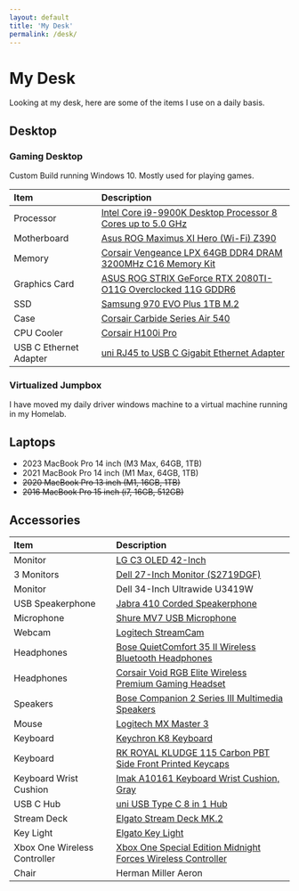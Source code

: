 ```yaml
---
layout: default
title: 'My Desk'
permalink: /desk/
---
```


# My Desk

Looking at my desk, here are some of the items I use on a daily basis.

## Desktop

### Gaming Desktop

Custom Build running Windows 10.  Mostly used for playing games.

| Item                        | Description                  |
| :-------------------------- | :--------------------------- |
| Processor | [Intel Core i9-9900K Desktop Processor 8 Cores up to 5.0 GHz](https://amzn.to/2WNyeL9) |
| Motherboard | [Asus ROG Maximus XI Hero (Wi-Fi) Z390](https://amzn.to/34POa3J)
| Memory | [Corsair Vengeance LPX 64GB DDR4 DRAM 3200MHz C16 Memory Kit](https://amzn.to/3pn5Ew4)
| Graphics Card | [ASUS ROG STRIX GeForce RTX 2080TI-O11G Overclocked 11G GDDR6](https://amzn.to/3aPn7cC) |
| SSD | [Samsung 970 EVO Plus 1TB M.2](https://amzn.to/2MciVcN) |
| Case | [Corsair Carbide Series Air 540](https://amzn.to/3aKubHo) |
| CPU Cooler | [Corsair H100i Pro](https://amzn.to/34NNw73) |
| USB C Ethernet Adapter | [uni RJ45 to USB C Gigabit Ethernet Adapter](https://amzn.to/38WhLJU)

### Virtualized Jumpbox

I have moved my daily driver windows machine to a virtual machine running in my Homelab.

## Laptops

- 2023 MacBook Pro 14 inch (M3 Max, 64GB, 1TB)
- 2021 MacBook Pro 14 inch (M1 Max, 64GB, 1TB)
- ~~2020 MacBook Pro 13 inch (M1, 16GB, 1TB)~~
- ~~2016 MacBook Pro 15 inch (i7, 16GB, 512GB)~~

## Accessories

| Item | Description |
| :--- |:----------- |
| Monitor | [LG C3 OLED 42-Inch](https://www.amazon.com/LG-42-Inch-Processor-AI-Powered-OLED42C3PUA/dp/B0BVXK9N6X) |
| 3 Monitors | [Dell 27-Inch Monitor (S2719DGF)](https://amzn.to/3aTSfYm) |
| Monitor | Dell 34-Inch Ultrawide U3419W |
| USB Speakerphone | [Jabra 410 Corded Speakerphone](https://amzn.to/3hkUYLM) |
| Microphone | [Shure MV7 USB Microphone](https://www.amazon.com/Shure-Microphone-Podcasting-Voice-Isolating-Technology/dp/B08G7RG9ML/) |
| Webcam | [Logitech StreamCam](https://www.amazon.com/Logitech-Streamcam-Streaming-YouTube-Graphite/dp/B07TZT4Q89/) |
| Headphones | [Bose QuietComfort 35 II Wireless Bluetooth Headphones](https://amzn.to/37UJ9ZP) |
| Headphones | [Corsair Void RGB Elite Wireless Premium Gaming Headset](https://amzn.to/3aYRJbZ) |
| Speakers | [Bose Companion 2 Series III Multimedia Speakers](https://amzn.to/38C77rP) |
| Mouse | [Logitech MX Master 3](https://www.amazon.com/Logitech-Master-Advanced-Wireless-Mouse/dp/B07S395RWD) |
| Keyboard | [Keychron K8 Keyboard](https://www.amazon.com/Keychron-Mechanical-Keyboard-Tenkeyless-Bluetooth/dp/B08B5WHYTT) |
| Keyboard | [RK ROYAL KLUDGE 115 Carbon PBT Side Front Printed Keycaps](https://www.amazon.com/gp/product/B08397XX5G) |
| Keyboard Wrist Cushion | [Imak A10161 Keyboard Wrist Cushion, Gray](https://amzn.to/3mWzuWE) |
| USB C Hub | [uni USB Type C 8 in 1 Hub](https://www.amazon.com/gp/product/B07Q6YS7W2) |
| Stream Deck | [Elgato Stream Deck MK.2](https://www.amazon.com/Elgato-Stream-Deck-MK-2-Controller/dp/B09738CV2G/) |
| Key Light | [Elgato Key Light](https://www.amazon.com/Elgato-Key-Light-Professional-App-Enabled/dp/B07L755X9G/) |
| Xbox One Wireless Controller | [Xbox One Special Edition Midnight Forces Wireless Controller](https://amzn.to/3hzHo7g) |
| Chair | Herman Miller Aeron |
